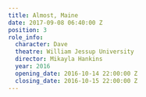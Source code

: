 ```yaml
---
title: Almost, Maine
date: 2017-09-08 06:40:00 Z
position: 3
role_info:
  character: Dave
  theatre: William Jessup University
  director: Mikayla Hankins
  year: 2016
  opening_date: 2016-10-14 22:00:00 Z
  closing_date: 2016-10-15 22:00:00 Z
---
```


